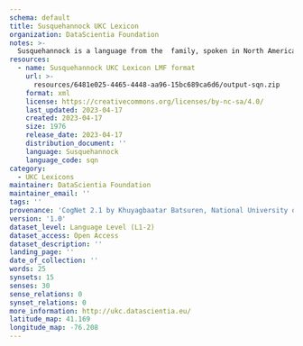 ```yaml
---
schema: default
title: Susquehannock UKC Lexicon
organization: DataScientia Foundation
notes: >-
  Susquehannock is a language from the  family, spoken in North America. The UKC Lexicon of Susquehannock is represented as a lexico-semantic network. It consists of words, word senses, synsets, as well as sense-level and synset-level relationships.
resources:
  - name: Susquehannock UKC Lexicon LMF format
    url: >-
      resources/6481e025-4465-4448-aa96-15bc689ca6d6/output-sqn.zip
    format: xml
    license: https://creativecommons.org/licenses/by-nc-sa/4.0/
    last_updated: 2023-04-17
    created: 2023-04-17
    size: 1976
    release_date: 2023-04-17
    distribution_document: ''
    language: Susquehannock
    language_code: sqn
category:
  - UKC Lexicons
maintainer: DataScientia Foundation
maintainer_email: ''
tags: ''
provenance: 'CogNet 2.1 by Khuyagbaatar Batsuren, National University of Mongolia (http://cognet.ukc.disi.unitn.it); Native Languages of the Americas 2021.11. by Laura Redish and Orrin Lewis (http://www.native-languages.org); Princeton WordNet 2.1 by Princeton University (https://wordnet.princeton.edu)'
version: '1.0'
dataset_level: Language Level (L1-2)
dataset_access: Open Access
dataset_description: ''
landing_page: ''
date_of_collection: ''
words: 25
synsets: 15
senses: 30
sense_relations: 0
synset_relations: 0
more_information: http://ukc.datascientia.eu/
latitude_map: 41.169
longitude_map: -76.208
---
```

